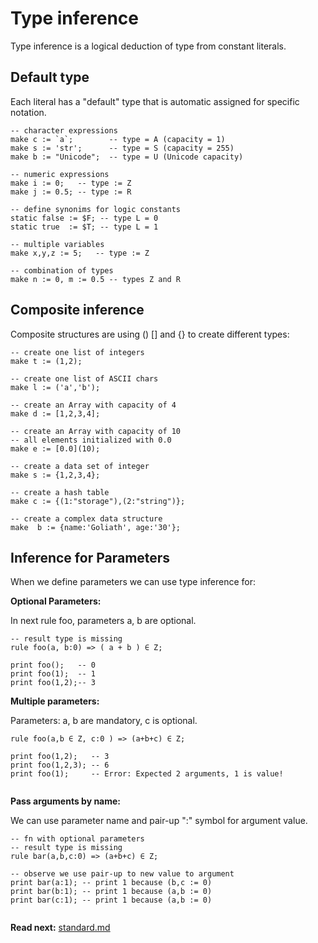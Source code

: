 # Type inference

Type inference is a logical deduction of type from constant literals.

## Default type
Each literal has a "default" type that is automatic assigned for specific notation.

```
-- character expressions
make c := `a`;        -- type = A (capacity = 1)
make s := 'str';      -- type = S (capacity = 255)
make b := "Unicode";  -- type = U (Unicode capacity)

-- numeric expressions
make i := 0;   -- type := Z
make j := 0.5; -- type := R

-- define synonims for logic constants
static false := $F; -- type L = 0
static true  := $T; -- type L = 1

-- multiple variables
make x,y,z := 5;   -- type := Z

-- combination of types
make n := 0, m := 0.5 -- types Z and R
```

## Composite inference

Composite structures are using () [] and {} to create different types:

```
-- create one list of integers
make t := (1,2); 

-- create one list of ASCII chars
make l := ('a','b');

-- create an Array with capacity of 4
make d := [1,2,3,4];

-- create an Array with capacity of 10
-- all elements initialized with 0.0
make e := [0.0](10);

-- create a data set of integer
make s := {1,2,3,4};

-- create a hash table
make c := {(1:"storage"),(2:"string")};

-- create a complex data structure
make  b := {name:'Goliath', age:'30'};

```

## Inference for Parameters
When we define parameters we can use type inference for: 

**Optional Parameters:**

In next rule foo, parameters a, b are optional.

```
-- result type is missing
rule foo(a, b:0) => ( a + b ) ∈ Z; 
                                  
print foo();   -- 0               
print foo(1);  -- 1
print foo(1,2);-- 3
```

**Multiple parameters:**

Parameters: a, b are mandatory, c is optional.

```
rule foo(a,b ∈ Z, c:0 ) => (a+b+c) ∈ Z;

print foo(1,2);   -- 3
print foo(1,2,3); -- 6
print foo(1);     -- Error: Expected 2 arguments, 1 is value!

```

**Pass arguments by name:**

We can use parameter name and pair-up ":" symbol for argument value.

```
-- fn with optional parameters
-- result type is missing
rule bar(a,b,c:0) => (a+b+c) ∈ Z;

-- observe we use pair-up to new value to argument
print bar(a:1); -- print 1 because (b,c := 0) 
print bar(b:1); -- print 1 because (a,b := 0) 
print bar(c:1); -- print 1 because (a,b := 0) 

```

**Read next:** [standard.md](standard.md)